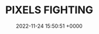---
title: "PIXELS FIGHTING"
link: "http://pixelsfighting.com"
date: "2022-11-24 15:50:51 +0000"
---